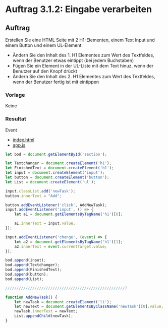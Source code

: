 # Auftrag 3.1.2: Eingabe verarbeiten

## Auftrag
Erstellen Sie eine HTML Seite mit 2 H1-Elementen, einem Text Input und einem Button und einem UL-Element.

- Ändern Sie den Inhalt des 1. H1 Elementes zum Wert des Textfeldes, wenn der Benutzer etwas eintippt (bei jedem Buchstaben)
- Fügen Sie ein Element in der UL-Liste mit dem Text hinuz, wenn der Benutzer auf den Knopf drückt
- Ändern Sie den Inhalt des 2. H1 Elementes zum Wert des Textfeldes, wenn der Benutzer fertig ist mit eintippen

### Vorlage
Keine

### Resultat

Event
- [index.html](./Content/index.html)
- [app.js](./Content/app.js)

```JavaScript
let bod = document.getElementById('section');

let Textchanger = document.createElement('h1');
let FinishedText = document.createElement('h1');
let input = document.createElement('input');
let button = document.createElement('button');
let List = document.createElement('ul');

input.classList.add('newTask');
button.innerText = "Add";

button.addEventListener('click', AddNewTask);
input.addEventListener('input', () => {
    let a1 = document.getElementsByTagName('h1')[0];

    a1.innerText = input.value;
});

input.addEventListener('change', (event) => {
    let a2 = document.getElementsByTagName('h1')[1];
    a2.innerText = event.currentTarget.value;
});

bod.append(input);
bod.append(Textchanger);
bod.append(FinishedText);
bod.append(button);
bod.append(List);

/////////////////////////////////////////////////////7

function AddNewTask() {
    let newTask = document.createElement('li');
    let newText = document.getElementsByClassName('newTask')[0].value;
    newTask.innerText = newText;
    List.appendChild(newTask);
}
```